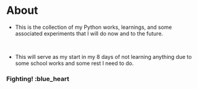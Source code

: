# About
- This is the collection of my Python works, learnings, and some associated experiments that I will do now and to the future.
<br>

- This will serve as my start in my 8 days of not learning anything due to some school works and some rest I need to do.
### Fighting! :blue_heart